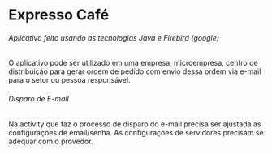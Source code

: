 # Expresso Café 

###### Aplicativo feito usando as tecnologias Java e Firebird (google)

O aplicativo pode ser utilizado em uma empresa, microempresa, centro de distribuição
para gerar ordem de pedido com envio dessa ordem via e-mail para o setor ou pessoa 
responsável.

###### Disparo de E-mail

Na activity que faz o processo de disparo do e-mail precisa ser ajustada as configurações
de email/senha. As configurações de servidores precisam se adequar com o provedor.

 
